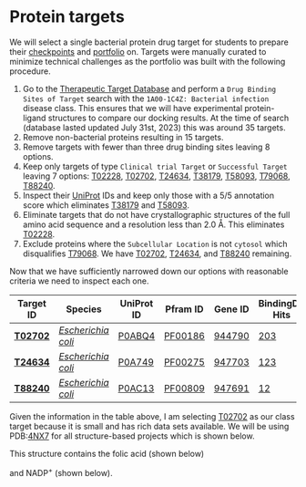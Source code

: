 # Protein targets

We will select a single bacterial protein drug target for students to prepare their [checkpoints](/syllabus/assessments#checkpoints) and [portfolio](/syllabus/assessments#portfolio) on.
Targets were manually curated to minimize technical challenges as the portfolio was built with the following procedure.

1.  Go to the [Therapeutic Target Database][ttd] and perform a `Drug Binding Sites of Target` search with the `1A00-1C4Z: Bacterial infection` disease class.
    This ensures that we will have experimental protein-ligand structures to compare our docking results.
    At the time of search (database lasted updated July 31st, 2023) this was around 35 targets.
2.  Remove non-bacterial proteins resulting in 15 targets.
3.  Remove targets with fewer than three drug binding sites leaving 8 options.
4.  Keep only targets of type `Clinical trial Target` or `Successful Target` leaving 7 options: [T02228][T02228], [T02702][T02702], [T24634][T24634], [T38179][T38179], [T58093][T58093], [T79068][T79068], [T88240][T88240].
5.  Inspect their [UniProt][uniprot] IDs and keep only those with a 5/5 annotation score which eliminates [T38179][T38179] and [T58093][T58093].
6.  Eliminate targets that do not have crystallographic structures of the full amino acid sequence and a resolution less than 2.0 Å.
    This eliminates [T02228][T02228].
7.  Exclude proteins where the `Subcellular Location` is not `cytosol` which disqualifies [T79068][T79068].
    We have [T02702][T02702], [T24634][T24634], and [T88240][T88240] remaining.

Now that we have sufficiently narrowed down our options with reasonable criteria we need to inspect each one.

| Target ID | Species | UniProt ID | Pfram ID | Gene ID | BindingDB Hits | AA length |
| --------- | ------- | ---------- | -------- | ------- | -------------- | --------- |
| [**T02702**][T02702] | [*Escherichia coli*][T02702-taxon] | [P0ABQ4][T02702-uniprot] | [PF00186][T02702-pfam] | [944790][T02702-gene] | [203][T02702-binding] | 159 |
| [**T24634**][T24634] | [*Escherichia coli*][T24634-taxon] | [P0A749][T24634-uniprot] | [PF00275][T24634-pfam] | [947703][T02702-gene] | [123][T02702-binding] | 419 |
| [**T88240**][T88240] | [*Escherichia coli*][T88240-taxon] | [P0AC13][T88240-uniprot] | [PF00809][T88240-pfam] | [947691][T02702-gene] | [12][T02702-binding] | 282 |

Given the information in the table above, I am selecting [T02702][T02702] as our class target because it is small and has rich data sets available.
We will be using PDB:[4NX7][T02702-pdb] for all structure-based projects which is shown below.

<div id="T02702-view" class="mol-container"></div>
<script>
var uri = 'https://files.rcsb.org/view/4NX7.pdb';
jQuery.ajax( uri, {
    success: function(data) {
        // https://3dmol.org/doc/GLViewer.html
        let viewer = $3Dmol.createViewer(
            document.querySelector('#T02702-view'),
            { backgroundAlpha: '0.0' }
        );
        viewer.addModel(data, "pdb");
        viewer.setStyle({}, {cartoon: {color: 'spectrum'}});
        viewer.setStyle({chain: 'A', resn: 'NAP'}, {stick: {}, cartoon: {color: "spectrum"}});
        viewer.setStyle({chain: 'A', resn: 'FOL'}, {stick: {}, cartoon: {color: "spectrum"}});
        //viewer.zoomTo({chain: 'A'})
        viewer.setView([ -27.445891782407415, -43.435508680555664, -13.037306134259268, 5.65664475061444, -0.22058041847687523, -0.7738522089149095, -0.2985868860486118, 0.5131694741719096 ]);
        viewer.setClickable({}, true, function(atom,viewer,event,container) {
            console.log(viewer.getView());
        });
        viewer.render();
    },
    error: function(hdr, status, err) {
        console.error( "Failed to load " + uri + ": " + err );
    },
});
</script>

This structure contains the folic acid (shown below)

<div id="T02702-view-fol" class="mol-container"></div>
<script>
var uri = 'https://files.rcsb.org/view/4NX7.pdb';
jQuery.ajax( uri, {
    success: function(data) {
        // https://3dmol.org/doc/GLViewer.html
        let viewer = $3Dmol.createViewer(
            document.querySelector('#T02702-view-fol'),
            { backgroundAlpha: '0.0' }
        );
        viewer.addModel(data, "pdb");
        viewer.setStyle({}, {cartoon: {color: 'spectrum', opacity: 0.7}});
        viewer.setStyle({chain: 'A', resn: 'FOL'}, {stick: {}, cartoon: {color: "spectrum"}});
        //viewer.zoomTo({chain: 'A', resn: 'FOL'})
        viewer.setView([ -32.547607993175994, -41.25645756970604, -9.412751450973127, 89.11940629090779, -0.037906881925660725, 0.6863373194627387, 0.007354544019402897, -0.7262575733840186 ]);
        viewer.setClickable({}, true, function(atom,viewer,event,container) {
            console.log(viewer.getView());
        });
        viewer.render();
    },
    error: function(hdr, status, err) {
        console.error( "Failed to load " + uri + ": " + err );
    },
});
</script>

and NADP<sup>+</sup> (shown below).

<div id="T02702-view-nadp" class="mol-container"></div>
<script>
var uri = 'https://files.rcsb.org/view/4NX7.pdb';
jQuery.ajax( uri, {
    success: function(data) {
        // https://3dmol.org/doc/GLViewer.html
        let viewer = $3Dmol.createViewer(
            document.querySelector('#T02702-view-nadp'),
            { backgroundAlpha: '0.0' }
        );
        viewer.addModel(data, "pdb");
        viewer.setStyle({}, {cartoon: {color: 'spectrum', opacity: 0.7}});
        viewer.setStyle({chain: 'A', resn: 'NAP'}, {stick: {}, cartoon: {color: "spectrum"}});
        // viewer.zoomTo({chain: 'A', resn: 'NAP'})
        viewer.setView([ -30.45120773583884, -50.287406944067804, -14.264100091682097, 55.483758672781306, 0.5686868275193964, -0.7931960296207532, 0.17607850085579368, 0.12818624082238306 ]);
        viewer.setClickable({}, true, function(atom,viewer,event,container) {
            console.log(viewer.getView());
        });
        viewer.render();
    },
    error: function(hdr, status, err) {
        console.error( "Failed to load " + uri + ": " + err );
    },
});
</script>

<!-- LINKS -->

[ttd]: https://db.idrblab.net/ttd/
[ttd-search]: https://db.idrblab.net/ttd/search/ttd/target-binding-site-by-d-list?name=1A00-1C4Z%3A%20Bacterial%20infection
[uniprot]: https://www.uniprot.org/

[T02228]: https://db.idrblab.net/ttd/data/target-binding-site/details/t02228
[T38179]: https://db.idrblab.net/ttd/data/target-binding-site/details/t38179
[T58093]: https://db.idrblab.net/ttd/data/target-binding-site/details/t58093
[T79068]: https://db.idrblab.net/ttd/data/target-binding-site/details/t79068

[T02702]: https://db.idrblab.net/ttd/data/target-binding-site/details/t02702
[T02702-uniprot]: https://www.uniprot.org/uniprotkb/P0ABQ4
[T02702-taxon]: https://www.uniprot.org/taxonomy/83333
[T02702-pfam]: https://www.ebi.ac.uk/interpro/entry/pfam/PF00186/
[T02702-gene]: https://www.ncbi.nlm.nih.gov/gene/944790
[T02702-binding]: https://www.bindingdb.org/rwd/jsp/dbsearch/PrimarySearch_ki.jsp?polymerid=1876&complexid=50000388&tag=blast&blastSeq=UNIPROT:P0ABQ4&accession_number=P0ABQ4&submit=Search
[T02702-pdb]: https://www.rcsb.org/structure/4NX7

[T24634]: https://db.idrblab.net/ttd/data/target-binding-site/details/t24634
[T24634-uniprot]: https://www.uniprot.org/uniprotkb/P0A749
[T24634-taxon]: https://www.uniprot.org/taxonomy/83333
[T24634-pfam]: https://www.ebi.ac.uk/interpro/entry/pfam/PF00275/
[T24634-gene]: https://www.ncbi.nlm.nih.gov/gene/947703
[T24634-binding]: https://www.bindingdb.org/rwd/jsp/dbsearch/PrimarySearch_ki.jsp?polymerid=6059&tag=pol&target=UNIPROT:P0A749&accession_number=P0A749&submit=Search

[T88240]: https://db.idrblab.net/ttd/data/target-binding-site/details/t88240
[T88240-uniprot]: https://www.uniprot.org/uniprotkb/P0AC13
[T88240-taxon]: https://www.uniprot.org/taxonomy/83333
[T88240-pfam]: https://www.ebi.ac.uk/interpro/entry/pfam/PF00809/
[T88240-gene]: https://www.ncbi.nlm.nih.gov/gene/947691
[T88240-binding]: https://www.bindingdb.org/rwd/jsp/dbsearch/PrimarySearch_ki.jsp?polymerid=50001939&tag=pol&target=UNIPROT:P0AC13&accession_number=P0AC13&submit=Search
